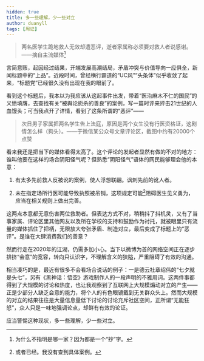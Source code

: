 ```yaml
---
hidden: true
title: 多一些理解，少一些对立
author: duanyll
tags: [周记]
---
```

>   两名医学生跪地救人无效却遭恶评，逝者家属称必须要对救人者说感谢。——摘自主流媒体[^1]

[^1]: 为什么不指明是哪一家？因为都是一个“抄”字。

言简意赅，起因经过结果，开端发展高潮结局，矛盾冲突与价值导向一应俱全，新闻标题中的“上品”。近段时间，曾经横行霸道的“UC风”“头条体”似乎收敛了起来，“标题党”已经很久没有出现在我的眼前了。

看到这个标题后，我本以为我应该从这起事件出发，带着“医治麻木不仁的国民”的义愤填膺，去查找有关“被舆论扼杀的善良”的案例，写一篇时评来抨击21世纪的人血馒头；可当我点开了详情，看到了这条所谓的“恶评”——

>   次日男子家属把两名学生告上法庭，原因是两个女生没有行医资格证，这剧情怎么样（狗头）。——于微信某公众号文章评论区，截图中约有20000个点赞

看来我还是把当下的媒体看得太高了。这个评论的发起者显然有做的不对的地方：谁叫他要在这样的场合阴阳怪气呢？但熟悉“阴阳怪气”语体的网民能够理会他的本意：

1.  有太多先前救人反被讹的案例，使人浮想联翩。讽刺先前的讹人者。

2.  未在指定场所行医可能导致执照被吊销，这项规定可能[^2]阻碍医生见义勇为，应当在相关规则上做出完善。

    [^2]: 或者已经。我没有查到具体案例。

这两点本意都无意伤害两位救助者。但表达方式不对，稍稍抖了抖机灵，又有了当事家属、评论区里其他网友以及所在学校的支持和鼓励作为衬托，就被眼里只有流量的媒体抓住了把柄，无限放大夸张矛盾、制造对立，最后变成了标题上的“恶评”。是谁在大肆消费我们的善意？

然而行走在2020年的江湖，仍需多加小心。当下以微博为首的网络空间正在逐步排挤“会意”的宽容，转向只认识字，不理解含义的狭隘，严重阻碍了有效的沟通。

相当凑巧的是，最近有很多不会看场合说话的例子：一是德云社章绍伟的“七夕就是头七”，另有《黑神话：悟空》游戏制作人的一段声明的不雅用词。这两件事都得到了大规模的讨论和热度，也让我观察到了互联网上大规模煽动对立的产生——正是少部分人缺乏会意的能力，将个人的有色眼镜戴到无关群众头上。然而大规模的对立的结果往往是大量信息量低下讨论的讨论充斥社区空间，正所谓“无能狂怒”，众人只是一味地强调论点，却鲜有有效的论证。

应当警惕这种现状，多一些理解，少一些对立。